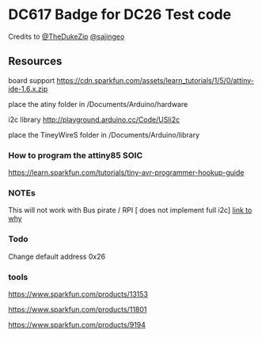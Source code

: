 # DC617 Badge for DC26 Test code

Credits to [@TheDukeZip](https://twitter.com/TheDukeZip) [@sajingeo](https://github.com/sajingeo)


## Resources
board support https://cdn.sparkfun.com/assets/learn_tutorials/1/5/0/attiny-ide-1.6.x.zip


place the atiny folder in /Documents/Arduino/hardware


i2c library http://playground.arduino.cc/Code/USIi2c

place the TineyWireS folder in /Documents/Arduino/library

### How to program the attiny85 SOIC 
https://learn.sparkfun.com/tutorials/tiny-avr-programmer-hookup-guide

### NOTEs
This will not work with Bus pirate / RPI [ does not implement full i2c] [link to why](https://github.com/rambo/TinyWire)

### Todo
Change default address 0x26 

### tools
https://www.sparkfun.com/products/13153

https://www.sparkfun.com/products/11801

https://www.sparkfun.com/products/9194

